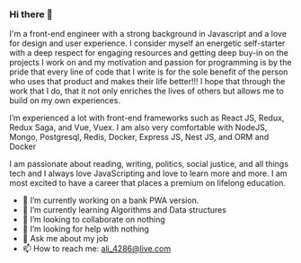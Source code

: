 ### Hi there 👋

I'm a front-end engineer with a strong background in Javascript and a love for design and user experience. I consider myself an energetic self-starter with a deep respect for engaging resources and getting deep buy-in on the projects I work on and my motivation and passion for programming is by the pride that every line of code that I write is for the sole benefit of the person who uses that product and makes their life better!!! I hope that through the work that I do, that it not only enriches the lives of others but allows me to build on my own experiences.

I’m experienced a lot with front-end frameworks such as React JS, Redux, Redux Saga, and Vue, Vuex. I am also very comfortable with NodeJS, Mongo, Postgresql, Redis, Docker, Express JS, Nest JS, and ORM and Docker

I am passionate about reading, writing, politics, social justice, and all things tech and I always love JavaScripting and love to learn more and more. I am most excited to have a career that places a premium on lifelong education. 

- 🔭 I’m currently working on a bank PWA version.
- 🌱 I’m currently learning Algorithms and Data structures
- 👯 I’m looking to collaborate on nothing
- 🤔 I’m looking for help with nothing
- 💬 Ask me about my job
- 📫 How to reach me: ali_4286@live.com
